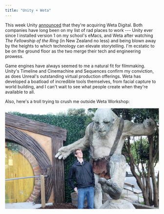```yaml
---
title: "Unity + Weta"
---
```


This week Unity [announced](https://blog.unity.com/news/welcome-weta-digital) that they're acquiring Weta Digital. Both companies have long been on my list of rad places to work --- Unity ever since I installed version 1 on my school's eMacs, and Weta after watching *The Fellowship of the Ring* (in New Zealand no less) and being blown away by the heights to which technology can elevate storytelling. I'm ecstatic to be on the ground floor as the two merge their tech and engineering prowess.

Game engines have always seemed to me a natural fit for filmmaking. Unity's Timeline and Cinemachine and Sequences confirm my conviction, as does Unreal's outstanding virtual production offerings. Weta has developed a boatload of incredible tools themselves, from facial capture to world building, and I can't wait to see what people create when they're available to all.

Also, here's a troll trying to crush me outside Weta Workshop:

![Troll outside Weta Workshop](/images/weta-troll.jpg)
